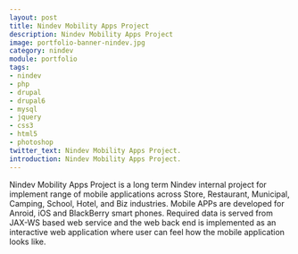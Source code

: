 ```yaml
---
layout: post
title: Nindev Mobility Apps Project 
description: Nindev Mobility Apps Project
image: portfolio-banner-nindev.jpg
category: nindev
module: portfolio
tags:
- nindev
- php
- drupal
- drupal6
- mysql
- jquery
- css3
- html5
- photoshop
twitter_text: Nindev Mobility Apps Project.
introduction: Nindev Mobility Apps Project.
---
```


Nindev Mobility Apps Project is a long term Nindev internal project for implement range of 
mobile applications across Store, Restaurant, Municipal, Camping, School, Hotel, and Biz 
industries. Mobile APPs are developed for Anroid, iOS and BlackBerry smart phones. Required 
data is served from JAX-WS based web service and the web back end is implemented as an 
interactive web application where user can feel how the mobile application looks like. 